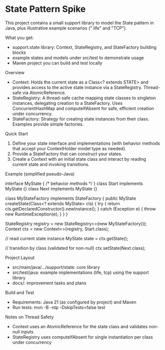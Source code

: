 # State Pattern Spike

This project contains a small support library to model the State pattern in Java, plus illustrative example scenarios ("
life" and "TCP").

What you get:

- support.state library: Context, StateRegistry, and StateFactory building blocks
- example states and models under src/test to demonstrate usage
- Maven project you can build and test locally

Overview

- Context<STATE>: Holds the current state as a Class<? extends STATE> and provides access to the active state instance
  via a StateRegistry. Thread-safe via AtomicReference.
- StateRegistry<STATE>: A thread-safe cache mapping state classes to singleton instances, delegating creation to a
  StateFactory. Uses ConcurrentHashMap and computeIfAbsent for safe, efficient creation under concurrency.
- StateFactory<STATE>: Strategy for creating state instances from their class. Examples provide simple factories.

Quick Start

1) Define your state interface and implementations (with behavior methods that accept your ContextHolder model type as
   needed).
2) Provide a StateFactory that can construct your states.
3) Create a Context with an initial state class and interact by reading current state and invoking transitions.

Example (simplified pseudo-Java)

interface MyState { /* behavior methods */ }
class Start implements MyState {}
class Next implements MyState {}

class MyStateFactory implements StateFactory<MyState> {
public MyState createState(Class<? extends MyState> cls) {
try {
return cls.getDeclaredConstructor().newInstance();
} catch (Exception e) { throw new RuntimeException(e); }
}
}

StateRegistry<MyState> registry = new StateRegistry<>(new MyStateFactory());
Context<MyState> ctx = new Context<>(registry, Start.class);

// read current state instance
MyState state = ctx.getState();

// transition by class (validated for non-null)
ctx.setState(Next.class);

Project Layout

- src/main/java/.../support/state: core library
- src/test/java: example implementations (life, tcp) using the support library
- docs/: improvement tasks and plans

Build and Test

- Requirements: Java 21 (as configured by project) and Maven
- Run tests: mvn -B -ntp -DskipTests=false test

Notes on Thread Safety

- Context uses an AtomicReference for the state class and validates non-null inputs
- StateRegistry uses computeIfAbsent for single instantiation per class under concurrency

